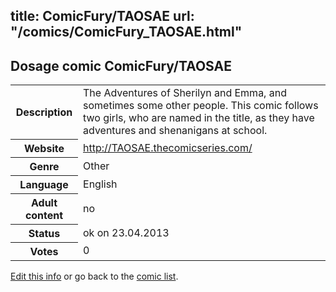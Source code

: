 title: ComicFury/TAOSAE
url: "/comics/ComicFury_TAOSAE.html"
---
Dosage comic ComicFury/TAOSAE
-----------------------------------------

<table class="comicinfo">
<tr>
<th>Description</th><td>The Adventures of Sherilyn and Emma, and sometimes some other people. This comic follows two girls, who are named in the title, as they have adventures and shenanigans at school.</td>
</tr>
<tr>
<th>Website</th><td><a href="http://TAOSAE.thecomicseries.com/">http://TAOSAE.thecomicseries.com/</a></td>
</tr>
<tr>
<th>Genre</th><td>Other</td>
</tr>
<tr>
<th>Language</th><td>English</td>
</tr>
<tr>
<th>Adult content</th><td>no</td>
</tr>
<tr>
<th>Status</th><td>ok on 23.04.2013</td>
</tr>
<tr>
<th>Votes</th><td>0</div></td>
</tr>
</table>

[Edit this info](/comics/ComicFury_TAOSAE_edit.html) or go back to the [comic list](../comic-index.html).
